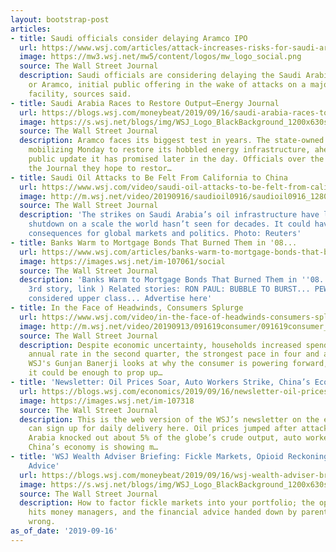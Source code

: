 ```yaml
---
layout: bootstrap-post
articles:
- title: Saudi officials consider delaying Aramco IPO
  url: https://www.wsj.com/articles/attack-increases-risks-for-saudi-aramcos-ipo-11568621756?mod=hp_lead_pos2
  image: https://mw3.wsj.net/mw5/content/logos/mw_logo_social.png
  source: The Wall Street Journal
  description: Saudi officials are considering delaying the Saudi Arabian Oil Co.,
    or Aramco, initial public offering in the wake of attacks on a major processing
    facility, sources said.
- title: Saudi Arabia Races to Restore Output—Energy Journal
  url: https://blogs.wsj.com/moneybeat/2019/09/16/saudi-arabia-races-to-restore-output-energy-journal/
  image: https://s.wsj.net/blogs/img/WSJ_Logo_BlackBackground_1200x630social
  source: The Wall Street Journal
  description: Aramco faces its biggest test in years. The state-owned oil giant is
    mobilizing Monday to restore its hobbled energy infrastructure, ahead of a key
    public update it has promised later in the day. Officials over the weekend told
    the Journal they hope to restor…
- title: Saudi Oil Attacks to Be Felt From California to China
  url: https://www.wsj.com/video/saudi-oil-attacks-to-be-felt-from-california-to-china/8EA9A3E4-EAA5-4426-BBD4-237F95A219FB.html
  image: http://m.wsj.net/video/20190916/saudioil0916/saudioil0916_1280x720.jpg
  source: The Wall Street Journal
  description: 'The strikes on Saudi Arabia’s oil infrastructure have led to a production
    shutdown on a scale the world hasn’t seen for decades. It could have long-lasting
    consequences for global markets and politics. Photo: Reuters'
- title: Banks Warm to Mortgage Bonds That Burned Them in '08...
  url: https://www.wsj.com/articles/banks-warm-to-mortgage-bonds-that-burned-them-in-2008-11568626202
  image: https://images.wsj.net/im-107061/social
  source: The Wall Street Journal
  description: 'Banks Warm to Mortgage Bonds That Burned Them in ''08... (Second column,
    3rd story, link ) Related stories: RON PAUL: BUBBLE TO BURST... PEW: 19% of Americans
    considered upper class... Advertise here'
- title: In the Face of Headwinds, Consumers Splurge
  url: https://www.wsj.com/video/in-the-face-of-headwinds-consumers-splurge/8535EB57-1A56-443F-9A9F-834EBE7C97EC.html
  image: http://m.wsj.net/video/20190913/091619consumer/091619consumer_1280x720.jpg
  source: The Wall Street Journal
  description: Despite economic uncertainty, households increased spending at a 4.7%
    annual rate in the second quarter, the strongest pace in four and a half years.
    WSJ's Gunjan Banerji looks at why the consumer is powering forward, and whether
    it could be enough to prop up…
- title: 'Newsletter: Oil Prices Soar, Auto Workers Strike, China’s Economy Cools'
  url: https://blogs.wsj.com/economics/2019/09/16/newsletter-oil-prices-soar-auto-workers-strike-chinas-economy-cools/
  image: https://images.wsj.net/im-107318
  source: The Wall Street Journal
  description: This is the web version of the WSJ’s newsletter on the economy. You
    can sign up for daily delivery here. Oil prices jumped after attacks in Saudi
    Arabia knocked out about 5% of the globe’s crude output, auto workers are on strike,
    China’s economy is showing m…
- title: 'WSJ Wealth Adviser Briefing: Fickle Markets, Opioid Reckoning, Parental
    Advice'
  url: https://blogs.wsj.com/moneybeat/2019/09/16/wsj-wealth-adviser-briefing-fickle-markets-opioid-reckoning-parental-advice/
  image: https://s.wsj.net/blogs/img/WSJ_Logo_BlackBackground_1200x630social
  source: The Wall Street Journal
  description: How to factor fickle markets into your portfolio; the opioid reckoning
    hits money managers, and the financial advice handed down by parents is kind of
    wrong.
as_of_date: '2019-09-16'
---
```


